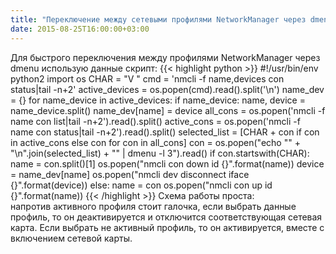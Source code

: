 ```yaml
---
title: "Переключение между сетевыми профилями NetworkManager через dmenu"
date: 2015-08-25T16:00:00+03:00
---
```


Для быстрого переключения между профилями NetworkManager через dmenu использую данные скрипт:
{{< highlight python >}}
#!/usr/bin/env python2
import os
CHAR = "V "
cmd = 'nmcli -f name,devices con status|tail -n+2'
active_devices = os.popen(cmd).read().split('\n')
name_dev = {}
for name_device in active_devices:
    if name_device:
        name, device = name_device.split()
        name_dev[name] = device
all_cons = os.popen('nmcli -f name con list|tail -n+2').read().split()
active_cons = os.popen('nmcli -f name con status|tail -n+2').read().split()
selected_list = [CHAR + con if con in active_cons else con for con in all_cons]
con = os.popen("echo \"" + "\n".join(selected_list) + "\" | dmenu -l 3").read()
if con.startswith(CHAR):
    name = con.split()[1]
    os.popen("nmcli con down id {}".format(name))
    device = name_dev[name]
    os.popen("nmcli dev disconnect iface {}".format(device))
else:
    name = con
    os.popen("nmcli con up id {}".format(name))
{{< /highlight >}}
Схема работы проста:  
напротив активного профиля стоит галочка, если выбрать данные профиль, то он деактивируется и отключится соответствующая сетевая карта. Если выбрать не активный профиль, то он активируется, вместе с включением сетевой карты.</div>
